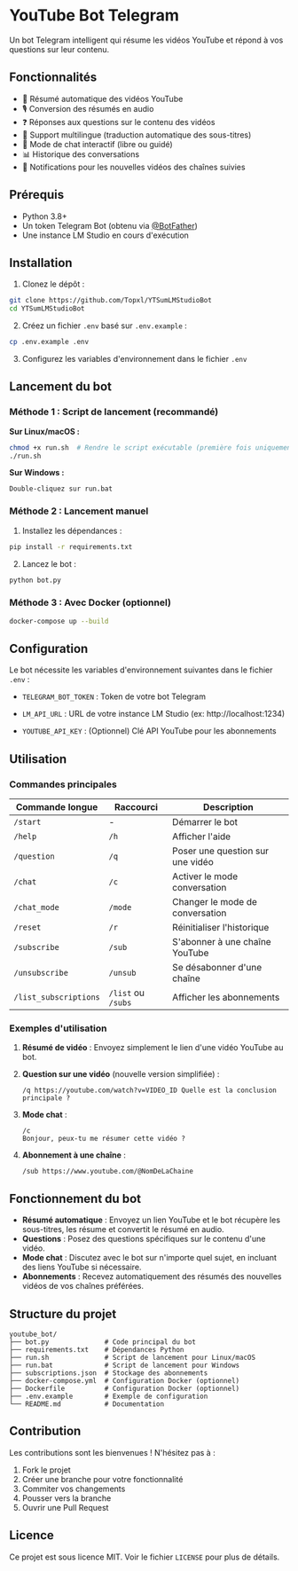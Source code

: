 # YouTube Bot Telegram

Un bot Telegram intelligent qui résume les vidéos YouTube et répond à vos questions sur leur contenu.

## Fonctionnalités

- 📝 Résumé automatique des vidéos YouTube
- 🎙️ Conversion des résumés en audio
- ❓ Réponses aux questions sur le contenu des vidéos
- 🔄 Support multilingue (traduction automatique des sous-titres)
- 🎯 Mode de chat interactif (libre ou guidé)
- 📊 Historique des conversations
- 🔔 Notifications pour les nouvelles vidéos des chaînes suivies

## Prérequis

- Python 3.8+
- Un token Telegram Bot (obtenu via [@BotFather](https://t.me/botfather))
- Une instance LM Studio en cours d'exécution

## Installation

1. Clonez le dépôt :
```bash
git clone https://github.com/Topxl/YTSumLMStudioBot
cd YTSumLMStudioBot
```

2. Créez un fichier `.env` basé sur `.env.example` :
```bash
cp .env.example .env
```

3. Configurez les variables d'environnement dans le fichier `.env`

## Lancement du bot

### Méthode 1 : Script de lancement (recommandé)

**Sur Linux/macOS :**
```bash
chmod +x run.sh  # Rendre le script exécutable (première fois uniquement)
./run.sh
```

**Sur Windows :**
```
Double-cliquez sur run.bat
```

### Méthode 2 : Lancement manuel

1. Installez les dépendances :
```bash
pip install -r requirements.txt
```

2. Lancez le bot :
```bash
python bot.py
```

### Méthode 3 : Avec Docker (optionnel)

```bash
docker-compose up --build
```

## Configuration

Le bot nécessite les variables d'environnement suivantes dans le fichier `.env` :

- `TELEGRAM_BOT_TOKEN` : Token de votre bot Telegram
- `LM_API_URL` : URL de votre instance LM Studio (ex: http://localhost:1234)

- `YOUTUBE_API_KEY` : (Optionnel) Clé API YouTube pour les abonnements



## Utilisation

### Commandes principales

| Commande longue | Raccourci | Description |
|----------------|-----------|-------------|
| `/start` | - | Démarrer le bot |
| `/help` | `/h` | Afficher l'aide |
| `/question` | `/q` | Poser une question sur une vidéo |
| `/chat` | `/c` | Activer le mode conversation |
| `/chat_mode` | `/mode` | Changer le mode de conversation |
| `/reset` | `/r` | Réinitialiser l'historique |
| `/subscribe` | `/sub` | S'abonner à une chaîne YouTube |
| `/unsubscribe` | `/unsub` | Se désabonner d'une chaîne |
| `/list_subscriptions` | `/list` ou `/subs` | Afficher les abonnements |

### Exemples d'utilisation

1. **Résumé de vidéo** :
   Envoyez simplement le lien d'une vidéo YouTube au bot.

2. **Question sur une vidéo** (nouvelle version simplifiée) :
   ```
   /q https://youtube.com/watch?v=VIDEO_ID Quelle est la conclusion principale ?
   ```

3. **Mode chat** :
   ```
   /c
   Bonjour, peux-tu me résumer cette vidéo ?
   ```

4. **Abonnement à une chaîne** :
   ```
   /sub https://www.youtube.com/@NomDeLaChaine
   ```

## Fonctionnement du bot

- **Résumé automatique** : Envoyez un lien YouTube et le bot récupère les sous-titres, les résume et convertit le résumé en audio.
- **Questions** : Posez des questions spécifiques sur le contenu d'une vidéo.
- **Mode chat** : Discutez avec le bot sur n'importe quel sujet, en incluant des liens YouTube si nécessaire.
- **Abonnements** : Recevez automatiquement des résumés des nouvelles vidéos de vos chaînes préférées.

## Structure du projet

```
youtube_bot/
├── bot.py              # Code principal du bot
├── requirements.txt    # Dépendances Python
├── run.sh              # Script de lancement pour Linux/macOS
├── run.bat             # Script de lancement pour Windows
├── subscriptions.json  # Stockage des abonnements
├── docker-compose.yml  # Configuration Docker (optionnel)
├── Dockerfile          # Configuration Docker (optionnel)
├── .env.example        # Exemple de configuration
└── README.md           # Documentation
```

## Contribution

Les contributions sont les bienvenues ! N'hésitez pas à :
1. Fork le projet
2. Créer une branche pour votre fonctionnalité
3. Commiter vos changements
4. Pousser vers la branche
5. Ouvrir une Pull Request

## Licence

Ce projet est sous licence MIT. Voir le fichier `LICENSE` pour plus de détails. 